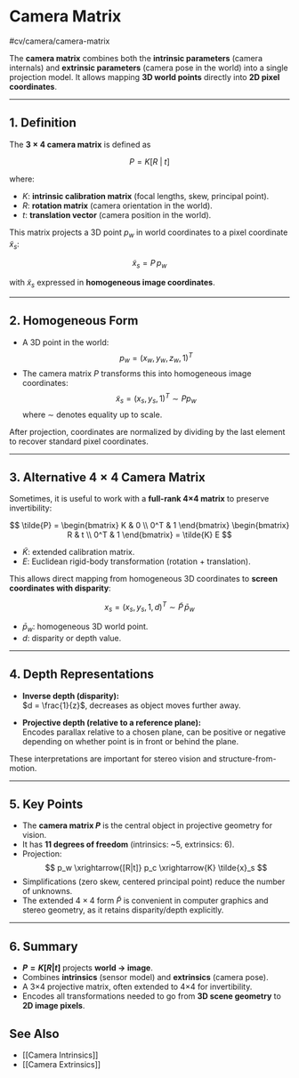 # Camera Matrix
 #cv/camera/camera-matrix 

The **camera matrix** combines both the **intrinsic parameters** (camera internals) and **extrinsic parameters** (camera pose in the world) into a single projection model. It allows mapping **3D world points** directly into **2D pixel coordinates**.

---
## 1. Definition

The **$3 \times 4$ camera matrix** is defined as

$$
P = K [R \;|\; t]
$$

where:

- $K$: **intrinsic calibration matrix** (focal lengths, skew, principal point).  
- $R$: **rotation matrix** (camera orientation in the world).  
- $t$: **translation vector** (camera position in the world).  

This matrix projects a 3D point $p_w$ in world coordinates to a pixel coordinate $\tilde{x}_s$:

$$
\tilde{x}_s = P \, p_w
$$

with $\tilde{x}_s$ expressed in **homogeneous image coordinates**.

---
## 2. Homogeneous Form

- A 3D point in the world:  
  $$
  p_w = (x_w, y_w, z_w, 1)^T
  $$
- The camera matrix $P$ transforms this into homogeneous image coordinates:  
  $$
  \tilde{x}_s = (x_s, y_s, 1)^T \sim P p_w
  $$
  where $\sim$ denotes equality up to scale.

After projection, coordinates are normalized by dividing by the last element to recover standard pixel coordinates.

---
## 3. Alternative $4 \times 4$ Camera Matrix

Sometimes, it is useful to work with a **full-rank 4×4 matrix** to preserve invertibility:

$$
\tilde{P} =
\begin{bmatrix}
K & 0 \\
0^T & 1
\end{bmatrix}
\begin{bmatrix}
R & t \\
0^T & 1
\end{bmatrix}
= \tilde{K} E
$$

- $\tilde{K}$: extended calibration matrix.  
- $E$: Euclidean rigid-body transformation (rotation + translation).

This allows direct mapping from homogeneous 3D coordinates to **screen coordinates with disparity**:

$$
x_s = (x_s, y_s, 1, d)^T \sim \tilde{P} \, \bar{p}_w
$$

- $\bar{p}_w$: homogeneous 3D world point.  
- $d$: disparity or depth value.  

---

## 4. Depth Representations

- **Inverse depth (disparity):**  
  $d = \frac{1}{z}$, decreases as object moves further away.  

- **Projective depth (relative to a reference plane):**  
  Encodes parallax relative to a chosen plane, can be positive or negative depending on whether point is in front or behind the plane.

These interpretations are important for stereo vision and structure-from-motion.

---

## 5. Key Points

- The **camera matrix $P$** is the central object in projective geometry for vision.  
- It has **11 degrees of freedom** (intrinsics: ~5, extrinsics: 6).  
- Projection:  
  $$
  p_w \xrightarrow{[R|t]} p_c \xrightarrow{K} \tilde{x}_s
  $$
- Simplifications (zero skew, centered principal point) reduce the number of unknowns.  
- The extended $4 \times 4$ form $\tilde{P}$ is convenient in computer graphics and stereo geometry, as it retains disparity/depth explicitly.

---

## 6. Summary

- **$P = K [R|t]$** projects **world → image**.  
- Combines **intrinsics** (sensor model) and **extrinsics** (camera pose).  
- A 3×4 projective matrix, often extended to 4×4 for invertibility.  
- Encodes all transformations needed to go from **3D scene geometry** to **2D image pixels**.

## See Also
- [[Camera Intrinsics]]
- [[Camera Extrinsics]]